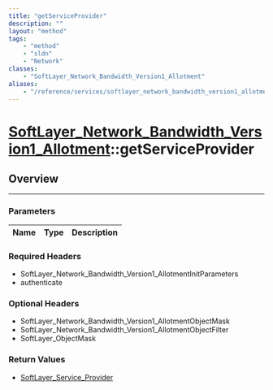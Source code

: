 ```yaml
---
title: "getServiceProvider"
description: ""
layout: "method"
tags:
    - "method"
    - "sldn"
    - "Network"
classes:
    - "SoftLayer_Network_Bandwidth_Version1_Allotment"
aliases:
    - "/reference/services/softlayer_network_bandwidth_version1_allotment/getServiceProvider"
---
```

# [SoftLayer_Network_Bandwidth_Version1_Allotment](/reference/services/SoftLayer_Network_Bandwidth_Version1_Allotment)::getServiceProvider





## Overview 


-----

### Parameters 
|Name | Type | Description |
| --- | --- | --- |


### Required Headers
* SoftLayer_Network_Bandwidth_Version1_AllotmentInitParameters
* authenticate


### Optional Headers
* SoftLayer_Network_Bandwidth_Version1_AllotmentObjectMask
* SoftLayer_Network_Bandwidth_Version1_AllotmentObjectFilter
* SoftLayer_ObjectMask

### Return Values
* <a href='/reference/datatypes/SoftLayer_Service_Provider'>SoftLayer_Service_Provider </a>




